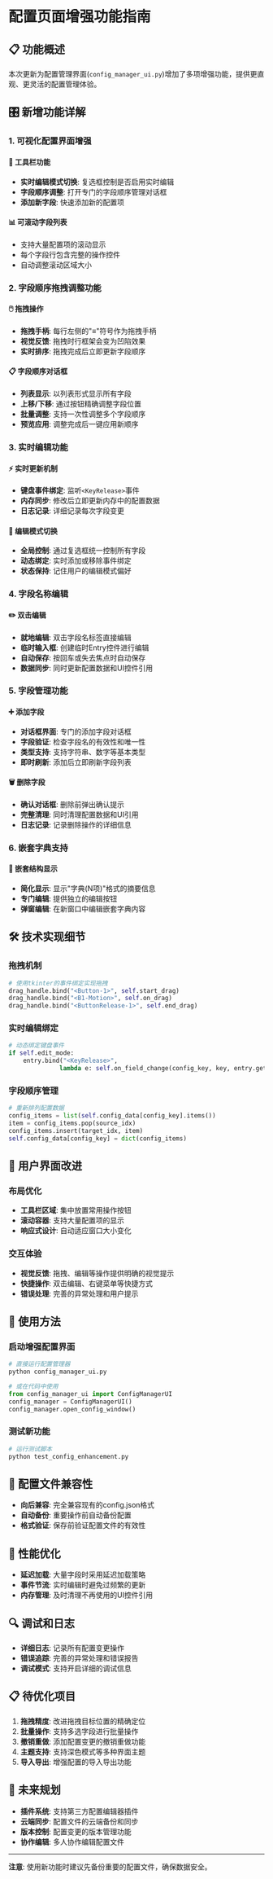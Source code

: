 # 配置页面增强功能指南

## 📋 功能概述

本次更新为配置管理界面(`config_manager_ui.py`)增加了多项增强功能，提供更直观、更灵活的配置管理体验。

## 🎛️ 新增功能详解

### 1. 可视化配置界面增强

#### 🔧 工具栏功能
- **实时编辑模式切换**: 复选框控制是否启用实时编辑
- **字段顺序调整**: 打开专门的字段顺序管理对话框
- **添加新字段**: 快速添加新的配置项

#### 📊 可滚动字段列表
- 支持大量配置项的滚动显示
- 每个字段行包含完整的操作控件
- 自动调整滚动区域大小

### 2. 字段顺序拖拽调整功能

#### 🖱️ 拖拽操作
- **拖拽手柄**: 每行左侧的"≡"符号作为拖拽手柄
- **视觉反馈**: 拖拽时行框架会变为凹陷效果
- **实时排序**: 拖拽完成后立即更新字段顺序

#### 📋 字段顺序对话框
- **列表显示**: 以列表形式显示所有字段
- **上移/下移**: 通过按钮精确调整字段位置
- **批量调整**: 支持一次性调整多个字段顺序
- **预览应用**: 调整完成后一键应用新顺序

### 3. 实时编辑功能

#### ⚡ 实时更新机制
- **键盘事件绑定**: 监听`<KeyRelease>`事件
- **内存同步**: 修改后立即更新内存中的配置数据
- **日志记录**: 详细记录每次字段变更

#### 🔄 编辑模式切换
- **全局控制**: 通过复选框统一控制所有字段
- **动态绑定**: 实时添加或移除事件绑定
- **状态保持**: 记住用户的编辑模式偏好

### 4. 字段名称编辑

#### ✏️ 双击编辑
- **就地编辑**: 双击字段名标签直接编辑
- **临时输入框**: 创建临时Entry控件进行编辑
- **自动保存**: 按回车或失去焦点时自动保存
- **数据同步**: 同时更新配置数据和UI控件引用

### 5. 字段管理功能

#### ➕ 添加字段
- **对话框界面**: 专门的添加字段对话框
- **字段验证**: 检查字段名的有效性和唯一性
- **类型支持**: 支持字符串、数字等基本类型
- **即时刷新**: 添加后立即刷新字段列表

#### 🗑️ 删除字段
- **确认对话框**: 删除前弹出确认提示
- **完整清理**: 同时清理配置数据和UI引用
- **日志记录**: 记录删除操作的详细信息

### 6. 嵌套字典支持

#### 📁 嵌套结构显示
- **简化显示**: 显示"字典(N项)"格式的摘要信息
- **专门编辑**: 提供独立的编辑按钮
- **弹窗编辑**: 在新窗口中编辑嵌套字典内容

## 🛠️ 技术实现细节

### 拖拽机制
```python
# 使用tkinter的事件绑定实现拖拽
drag_handle.bind("<Button-1>", self.start_drag)
drag_handle.bind("<B1-Motion>", self.on_drag)
drag_handle.bind("<ButtonRelease-1>", self.end_drag)
```

### 实时编辑绑定
```python
# 动态绑定键盘事件
if self.edit_mode:
    entry.bind("<KeyRelease>", 
              lambda e: self.on_field_change(config_key, key, entry.get()))
```

### 字段顺序管理
```python
# 重新排列配置数据
config_items = list(self.config_data[config_key].items())
item = config_items.pop(source_idx)
config_items.insert(target_idx, item)
self.config_data[config_key] = dict(config_items)
```

## 📱 用户界面改进

### 布局优化
- **工具栏区域**: 集中放置常用操作按钮
- **滚动容器**: 支持大量配置项的显示
- **响应式设计**: 自动适应窗口大小变化

### 交互体验
- **视觉反馈**: 拖拽、编辑等操作提供明确的视觉提示
- **快捷操作**: 双击编辑、右键菜单等快捷方式
- **错误处理**: 完善的异常处理和用户提示

## 🔧 使用方法

### 启动增强配置界面
```python
# 直接运行配置管理器
python config_manager_ui.py

# 或在代码中使用
from config_manager_ui import ConfigManagerUI
config_manager = ConfigManagerUI()
config_manager.open_config_window()
```

### 测试新功能
```python
# 运行测试脚本
python test_config_enhancement.py
```

## 📝 配置文件兼容性

- **向后兼容**: 完全兼容现有的config.json格式
- **自动备份**: 重要操作前自动备份配置
- **格式验证**: 保存前验证配置文件的有效性

## 🚀 性能优化

- **延迟加载**: 大量字段时采用延迟加载策略
- **事件节流**: 实时编辑时避免过频繁的更新
- **内存管理**: 及时清理不再使用的UI控件引用

## 🔍 调试和日志

- **详细日志**: 记录所有配置变更操作
- **错误追踪**: 完善的异常处理和错误报告
- **调试模式**: 支持开启详细的调试信息

## 📋 待优化项目

1. **拖拽精度**: 改进拖拽目标位置的精确定位
2. **批量操作**: 支持多选字段进行批量操作
3. **撤销重做**: 添加配置变更的撤销重做功能
4. **主题支持**: 支持深色模式等多种界面主题
5. **导入导出**: 增强配置的导入导出功能

## 🎯 未来规划

- **插件系统**: 支持第三方配置编辑器插件
- **云端同步**: 配置文件的云端备份和同步
- **版本控制**: 配置变更的版本管理功能
- **协作编辑**: 多人协作编辑配置文件

---

**注意**: 使用新功能时建议先备份重要的配置文件，确保数据安全。